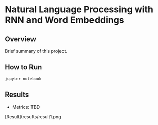 # Natural Language Processing with RNN and Word Embeddings

## Overview
Brief summary of this project.

## How to Run
```bash
jupyter notebook
```

## Results
- Metrics: TBD

[Result](results/result1.png
